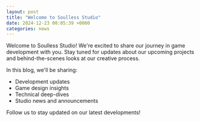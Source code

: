 ```yaml
---
layout: post
title: "Welcome to Soulless Studio"
date: 2024-12-23 00:05:39 +0000
categories: news
---
```


Welcome to Soulless Studio! We're excited to share our journey in game development with you. Stay tuned for updates about our upcoming projects and behind-the-scenes looks at our creative process.

In this blog, we'll be sharing:
- Development updates
- Game design insights
- Technical deep-dives
- Studio news and announcements

Follow us to stay updated on our latest developments!
